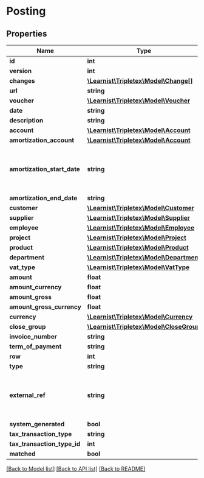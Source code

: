 # Posting

## Properties
Name | Type | Description | Notes
------------ | ------------- | ------------- | -------------
**id** | **int** |  | [optional] 
**version** | **int** |  | [optional] 
**changes** | [**\Learnist\Tripletex\Model\Change[]**](Change.md) |  | [optional] 
**url** | **string** |  | [optional] 
**voucher** | [**\Learnist\Tripletex\Model\Voucher**](Voucher.md) |  | [optional] 
**date** | **string** |  | [optional] 
**description** | **string** |  | [optional] 
**account** | [**\Learnist\Tripletex\Model\Account**](Account.md) |  | [optional] 
**amortization_account** | [**\Learnist\Tripletex\Model\Account**](Account.md) |  | [optional] 
**amortization_start_date** | **string** | Amortization start date. AmortizationAccountId, amortizationStartDate and amortizationEndDate should be provided. | [optional] 
**amortization_end_date** | **string** |  | [optional] 
**customer** | [**\Learnist\Tripletex\Model\Customer**](Customer.md) |  | [optional] 
**supplier** | [**\Learnist\Tripletex\Model\Supplier**](Supplier.md) |  | [optional] 
**employee** | [**\Learnist\Tripletex\Model\Employee**](Employee.md) |  | [optional] 
**project** | [**\Learnist\Tripletex\Model\Project**](Project.md) |  | [optional] 
**product** | [**\Learnist\Tripletex\Model\Product**](Product.md) |  | [optional] 
**department** | [**\Learnist\Tripletex\Model\Department**](Department.md) |  | [optional] 
**vat_type** | [**\Learnist\Tripletex\Model\VatType**](VatType.md) |  | [optional] 
**amount** | **float** |  | [optional] 
**amount_currency** | **float** |  | [optional] 
**amount_gross** | **float** |  | [optional] 
**amount_gross_currency** | **float** |  | [optional] 
**currency** | [**\Learnist\Tripletex\Model\Currency**](Currency.md) |  | [optional] 
**close_group** | [**\Learnist\Tripletex\Model\CloseGroup**](CloseGroup.md) |  | [optional] 
**invoice_number** | **string** |  | [optional] 
**term_of_payment** | **string** |  | [optional] 
**row** | **int** |  | [optional] 
**type** | **string** |  | [optional] 
**external_ref** | **string** | External reference for identifying payment basis of the posting, e.g., KID, customer identification or credit note number. | [optional] 
**system_generated** | **bool** |  | [optional] 
**tax_transaction_type** | **string** |  | [optional] 
**tax_transaction_type_id** | **int** |  | [optional] 
**matched** | **bool** |  | [optional] 

[[Back to Model list]](../../README.md#documentation-for-models) [[Back to API list]](../../README.md#documentation-for-api-endpoints) [[Back to README]](../../README.md)

